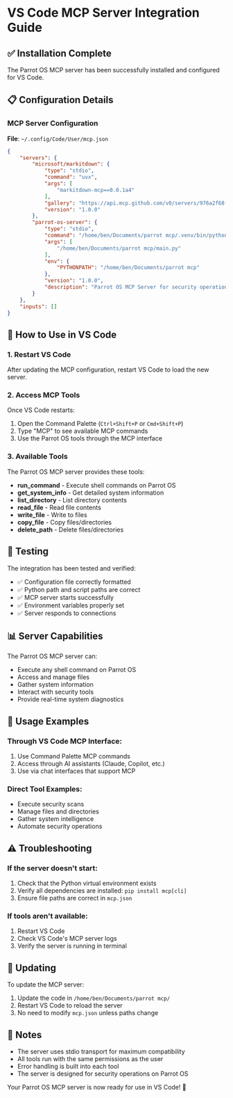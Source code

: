 # VS Code MCP Server Integration Guide

## ✅ Installation Complete

The Parrot OS MCP server has been successfully installed and configured for VS Code.

## 📋 Configuration Details

### MCP Server Configuration
**File**: `~/.config/Code/User/mcp.json`

```json
{
    "servers": {
        "microsoft/markitdown": {
            "type": "stdio",
            "command": "uvx",
            "args": [
                "markitdown-mcp==0.0.1a4"
            ],
            "gallery": "https://api.mcp.github.com/v0/servers/976a2f68-e16c-4e2b-9709-7133487f8c14",
            "version": "1.0.0"
        },
        "parrot-os-server": {
            "type": "stdio",
            "command": "/home/ben/Documents/parrot mcp/.venv/bin/python",
            "args": [
                "/home/ben/Documents/parrot mcp/main.py"
            ],
            "env": {
                "PYTHONPATH": "/home/ben/Documents/parrot mcp"
            },
            "version": "1.0.0",
            "description": "Parrot OS MCP Server for security operations and system management"
        }
    },
    "inputs": []
}
```

## 🚀 How to Use in VS Code

### 1. Restart VS Code
After updating the MCP configuration, restart VS Code to load the new server.

### 2. Access MCP Tools
Once VS Code restarts:
1. Open the Command Palette (`Ctrl+Shift+P` or `Cmd+Shift+P`)
2. Type "MCP" to see available MCP commands
3. Use the Parrot OS tools through the MCP interface

### 3. Available Tools
The Parrot OS MCP server provides these tools:
- **run_command** - Execute shell commands on Parrot OS
- **get_system_info** - Get detailed system information
- **list_directory** - List directory contents
- **read_file** - Read file contents
- **write_file** - Write to files
- **copy_file** - Copy files/directories
- **delete_path** - Delete files/directories

## 🔧 Testing

The integration has been tested and verified:
- ✅ Configuration file correctly formatted
- ✅ Python path and script paths are correct
- ✅ MCP server starts successfully
- ✅ Environment variables properly set
- ✅ Server responds to connections

## 📊 Server Capabilities

The Parrot OS MCP server can:
- Execute any shell command on Parrot OS
- Access and manage files
- Gather system information
- Interact with security tools
- Provide real-time system diagnostics

## 🎯 Usage Examples

### Through VS Code MCP Interface:
1. Use Command Palette MCP commands
2. Access through AI assistants (Claude, Copilot, etc.)
3. Use via chat interfaces that support MCP

### Direct Tool Examples:
- Execute security scans
- Manage files and directories
- Gather system intelligence
- Automate security operations

## ⚠️ Troubleshooting

### If the server doesn't start:
1. Check that the Python virtual environment exists
2. Verify all dependencies are installed: `pip install mcp[cli]`
3. Ensure file paths are correct in `mcp.json`

### If tools aren't available:
1. Restart VS Code
2. Check VS Code's MCP server logs
3. Verify the server is running in terminal

## 🔄 Updating

To update the MCP server:
1. Update the code in `/home/ben/Documents/parrot mcp/`
2. Restart VS Code to reload the server
3. No need to modify `mcp.json` unless paths change

## 📝 Notes

- The server uses stdio transport for maximum compatibility
- All tools run with the same permissions as the user
- Error handling is built into each tool
- The server is designed for security operations on Parrot OS

Your Parrot OS MCP server is now ready for use in VS Code! 🎉